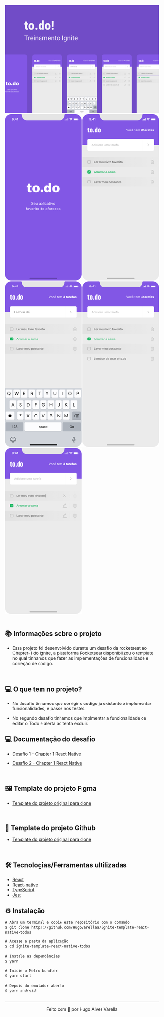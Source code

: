 
<div>
  <img src="./src/assets/images/capa.png">
</div>

<div>
  <img src="./src/assets/images/splash.png" width="250px">
  <img src="./src/assets/images/home.png" width="250px">
  <img src="./src/assets/images/digitando.png" width="250px">
  <img src="./src/assets/images/adicionado.png" width="250px">
  <img src="./src/assets/images/editar.png" width="250px">
</div>

<br/>

## 📚 Informações sobre o projeto

- Esse projeto foi desenvolvido durante um desafio da rocketseat no Chapter-1 do Ignite, a plataforma Rocketseat disponibilizou o template no qual tinhamos que fazer as implementações de funcionalidade e correçào de codigo.

&nbsp;


## 💻 O que tem no projeto?

- No desafio tinhamos que corrigir o codigo ja existente e implementar funcionalidades, e passe nos testes.

- No segundo desafio tinhamos que implmentar a funcionalidade de editar o Todo e alerta ao tenta excluir.

## 💻 Documentação do desafio

- [Desafio 1 - Chapter 1 React Native](https://chip-dryosaurus-9ab.notion.site/Chapter-I-Desafio-01-Conceitos-do-React-Native-3697ba4f1d044385b72aaf7b28d21df0)


- [Desafio 2 - Chapter 1 React Native](https://chip-dryosaurus-9ab.notion.site/Chapter-I-Desafio-02-Adicionando-edi-o-e-alertas-7f9b47f77fab47bf8b7d86ed234a9e1c)

<br/>

## 🖼️ Template do projeto Figma

- [Template do projeto original para clone](https://www.figma.com/file/yp5R3Ti1uc1Qz3b4EGiqiK/to.do-(Copy)?node-id=10485%3A499)

<br/>   

## 🚀 Template do projeto Github 

- [Template do projeto original para clone](https://github.com/rocketseat-education/ignite-template-react-native-todos)

<br/> 

## 🛠️ Tecnologias/Ferramentas ultilizadas

- [React](https://pt-br.reactjs.org/E)
- [React-native](https://vitejs.dev/)
- [TypeScript](https://www.typescriptlang.org/)
- [Jest](https://testing-library.com/docs/)

## ⚙️ Instalação

```
# Abra um terminal e copie este repositório com o comando
$ git clone https://github.com/Hugovarellaa/ignite-template-react-native-todos
```

```
# Acesse a pasta da aplicação
$ cd ignite-template-react-native-todos

# Instale as dependências
$ yarn

# Inicie o Metro bundler
$ yarn start 

# Depois do emulador aberto
$ yarn android 


```

---

<p align="center">Feito com 💙 por Hugo Alves Varella</p>